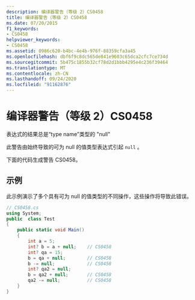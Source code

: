 ```yaml
---
description: 编译器警告（等级 2）CS0458
title: 编译器警告（等级 2）CS0458
ms.date: 07/20/2015
f1_keywords:
- CS0458
helpviewer_keywords:
- CS0458
ms.assetid: 0986c620-b4bc-4e4b-976f-88359cfa3a45
ms.openlocfilehash: dbf6f9c8dc565de841e9603c65dca2cfc7ce734d
ms.sourcegitcommit: 5b475c1855b32cf78d2d1bbb4295e4c236f39464
ms.translationtype: MT
ms.contentlocale: zh-CN
ms.lasthandoff: 09/24/2020
ms.locfileid: "91162876"
---
```

# <a name="compiler-warning-level-2-cs0458"></a>编译器警告（等级 2）CS0458

表达式的结果总是“type name”类型的 "null"  
  
 此警告由始终导致的可为 null 的值类型表达式引起 `null` 。  
  
 下面的代码生成警告 CS0458。  
  
## <a name="example"></a>示例  

 此示例演示了多个具有可为 null 的值类型的不同操作，这些操作将导致此错误。  
  
```csharp  
// CS0458.cs  
using System;  
public  class Test
{  
    public static void Main()  
    {  
        int a = 5;  
        int? b = a + null;    // CS0458  
        int? qa = 15;  
        b = qa + null;        // CS0458  
        b -= null;            // CS0458  
        int? qa2 = null;  
        b = qa2 + null;       // CS0458  
        qa2 -= null;          // CS0458  
    }  
}  
```
